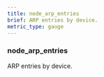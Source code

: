 ```yaml
---
title: node_arp_entries
brief: ARP entries by device.
metric_type: gauge
---
```

### node_arp_entries

ARP entries by device.